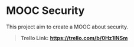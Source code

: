 # MOOC Security

This project aim to create a MOOC about security.

> **Trello Link:** **https://trello.com/b/0Hz1INSm**
